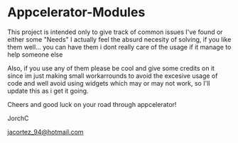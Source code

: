 # Appcelerator-Modules

This project is intended only to give track of common issues I've found or either some "Needs" I actually feel the absurd necesity of solving, if you like them well... you can have them i dont really care of the usage if it manage to help someone else

Also, if you use any of them please be cool and give some credits on it since im just making small workarrounds to avoid the excesive usage of code and well avoid using widgets which may or may not work, so I'll update this as i get it going.

Cheers and good luck on your road through appcelerator!

JorchC

jacortez_94@hotmail.com
